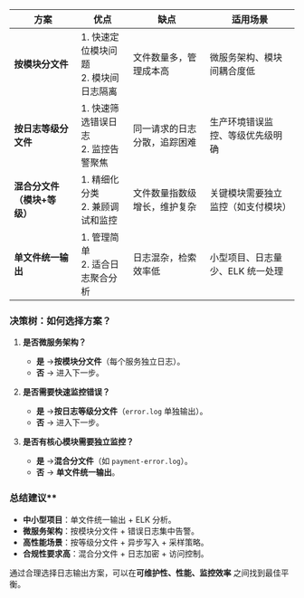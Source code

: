 | **方案​**​             | ​**​优点​**​                  | ​**​缺点​**​     | ​**​适用场景​**​       |
| -------------------- | --------------------------- | -------------- | ------------------ |
| ​**​按模块分文件​**​       | 1. 快速定位模块问题  <br>2. 模块间日志隔离 | 文件数量多，管理成本高    | 微服务架构、模块间耦合度低      |
| ​**​按日志等级分文件​**​     | 1. 快速筛选错误日志  <br>2. 监控告警聚焦  | 同一请求的日志分散，追踪困难 | 生产环境错误监控、等级优先级明确   |
| ​**​混合分文件（模块+等级）​**​ | 1. 精细化分类  <br>2. 兼顾调试和监控    | 文件数量指数级增长，维护复杂 | 关键模块需要独立监控（如支付模块）  |
| ​**​单文件统一输出​**​      | 1. 管理简单  <br>2. 适合日志聚合分析    | 日志混杂，检索效率低     | 小型项目、日志量少、ELK 统一处理 |


### ​决策树：如何选择方案？​​

1. ​**​是否微服务架构？​**​
    
    - ​**​是​**​ → ​**​按模块分文件​**​（每个服务独立日志）。
    - ​**​否​**​ → 进入下一步。
2. ​**​是否需要快速监控错误？​**​
    
    - ​**​是​**​ → ​**​按日志等级分文件​**​（`error.log` 单独输出）。
    - ​**​否​**​ → 进入下一步。
3. ​**​是否有核心模块需要独立监控？​**​
    
    - ​**​是​**​ → ​**​混合分文件​**​（如 `payment-error.log`）。
    - ​**​否​**​ → ​**​单文件统一输出​**​。

### ​总结建议​**​

- ​**​中小型项目​**​：单文件统一输出 + ELK 分析。
- ​**​微服务架构​**​：按模块分文件 + 错误日志集中告警。
- ​**​高性能场景​**​：按等级分文件 + 异步写入 + 采样策略。
- ​**​合规性要求高​**​：混合分文件 + 日志加密 + 访问控制。

通过合理选择日志输出方案，可以在 ​**​可维护性、性能、监控效率​**​ 之间找到最佳平衡。